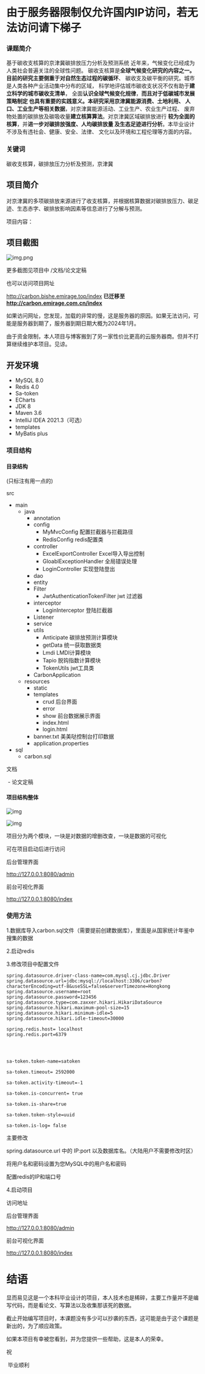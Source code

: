 # 由于服务器限制仅允许国内IP访问，若无法访问请下梯子





### 课题简介

基于碳收支核算的京津冀碳排放压力分析及预测系统
近年来，气候变化已经成为人类社会普遍关注的全球性问题。
碳收支核算是**全球气候变化研究的内容之一。
**目前的研究主要侧重于**对自然生态过程的碳循环**、
碳收支及碳平衡的研究。城市是人类各种产业活动集中分布的区域，
科学地评估城市碳收支状况不仅有助于**建立科学的城市碳收支清单**，
全面**认识全球气候变化规律**，**而且对于低碳城市发展策略制定
也具有重要的实践意义。**本研究采用**京津冀能源消费、土地利用、
人口、工业生产等相关数据**，对京津冀能源活动、工业生产、农业生产过程、
废弃物处置的碳排放及碳吸收量**建立核算算法**。对京津冀区域碳排放进行
**较为全面的核算**，并**进一步对碳排放强度、人均碳排放量
及生态足迹进行分析**。本毕业设计不涉及有违社会、健康、安全、法律、
文化以及环境和工程伦理等方面的内容。

### 关键词
碳收支核算，碳排放压力分析及预测，京津冀





## 项目简介

对京津冀的多项碳排放来源进行了收支核算，并根据核算数据对碳排放压力、碳足迹、生态赤字、碳排放影响因素等信息进行了分解与预测。

项目内容：  

## 项目截图
![img.png](img.png)

更多截图见项目中     /文档/论文定稿

也可以访问项目网址

http://carbon.bishe.emirage.top/index
**已迁移至 http://carbon.emirage.com.cn/index**



如果访问网址，您发现，加载的非常的慢，这是服务器的原因。如果无法访问，可能是服务器到期了，服务器到期日期大概为2024年1月。

由于资金限制，本人项目与博客搬到了另一家性价比更高的云服务器商。但并不打算继续维护本项目。见谅。

## 开发环境

- MySQL 8.0
- Redis 4.0
- Sa-token
- ECharts
- JDK 8
- Maven 3.6
- IntelliJ IDEA 2021.3（可选）
- templates
- MyBatis plus

### 项目结构

#### 目录结构

(只标注有用一点的)

src

 - main
   - java
     - annotation
     - config
       - MyMvcConfig   配置拦截器与拦截路径
       - RedisConfig   redis配置类
     - controller
       - ExcelExportController     Excel导入导出控制
       - GloablExceptionHandler    全局错误处理
       - LoginController    实现登陆登出
     - dao
     - entity
     - Filter
       - JwtAuthenticationTokenFilter    jwt 过滤器
     - interceptor
       - LoginInterceptor    登陆拦截器
     - Listener 
     - service
     - utils
       - Anticipate      碳排放预测计算模块
       - getData         统一获取数据类
       - Lmdi           LMDI计算模块
       - Tapio          脱钩指数计算模块
       - TokenUtils      jwt工具类 
     - CarbonApplication
   - resources
     - static
     - templates
       - crud     后台界面
       - error
       - show     前台数据展示界面
       - index.html
       - login.html
     - banner.txt     美美哒控制台打印数据
     - application.properties
 - sql
   - carbon.sql       

文档

​	- 论文定稿



#### 项目结构整体

![img](readme的图片/wps2.jpg)

![img](readme的图片/wps3.jpg)

项目分为两个模块，一块是对数据的增删改查，一块是数据的可视化

可在项目启动后进行访问

后台管理界面

http://127.0.0.1:8080/admin

前台可视化界面

http://127.0.0.1:8080/index

###  使用方法

1.数据库导入carbon.sql文件（需要提前创建数据库），里面是从国家统计年鉴中搜集的数据

2.启动redis

3.修改项目中配置文件

```
spring.datasource.driver-class-name=com.mysql.cj.jdbc.Driver
spring.datasource.url=jdbc:mysql://localhost:3306/carbon?characterEncoding=utf-8&useSSL=false&serverTimezone=Hongkong
spring.datasource.username=root
spring.datasource.password=123456
spring.datasource.type=com.zaxxer.hikari.HikariDataSource
spring.datasource.hikari.maximum-pool-size=15
spring.datasource.hikari.minimum-idle=5
spring.datasource.hikari.idle-timeout=30000

spring.redis.host= localhost
spring.redis.port=6379




sa-token.token-name=satoken

sa-token.timeout= 2592000

sa-token.activity-timeout=-1

sa-token.is-concurrent= true

sa-token.is-share=true

sa-token.token-style=uuid

sa-token.is-log= false

```

主要修改

spring.datasource.url  中的 IP:port  以及数据库名。（大陆用户不需要修改时区）

将用户名和密码设置为您MySQL中的用户名和密码

配置redis的IP和端口号



4.启动项目



访问地址

后台管理界面

http://127.0.0.1:8080/admin

前台可视化界面

http://127.0.0.1:8080/index













# 结语

显而易见这是一个本科毕业设计的项目，本人技术也是稀碎，主要工作量并不是编写代码，而是看论文、写算法以及收集那该死的数据。

截止开始编写项目时，本课题没有多少可以抄袭的东西，这可能是由于这个课题是新出的，为了顺应政策。

如果本项目有幸被您看到，并为您提供一些帮助，这是本人的荣幸。

祝

​	毕业顺利





